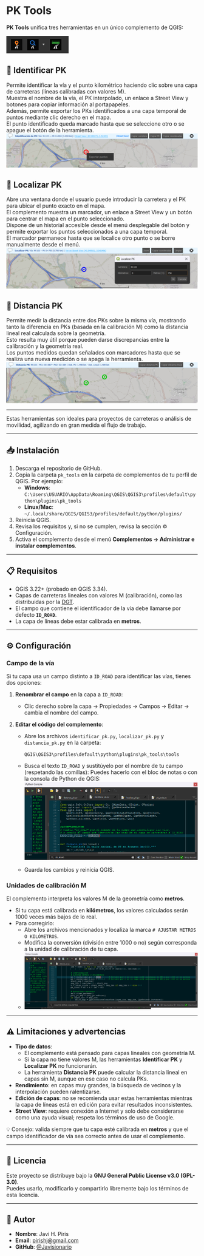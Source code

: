 # PK Tools

**PK Tools** unifica tres herramientas en un único complemento de QGIS:

![](PICTURES/ICONS.png)

## 🔎 Identificar PK
Permite identificar la vía y el punto kilométrico haciendo clic sobre una capa de carreteras (líneas calibradas con valores M).  
Muestra el nombre de la vía, el PK interpolado, un enlace a Street View y botones para copiar información al portapapeles.  
Además, permite exportar los PKs identificados a una capa temporal de puntos mediante clic derecho en el mapa.  
El punto identificado queda marcado hasta que se seleccione otro o se apague el botón de la herramienta.
![](PICTURES/Identificar.png)

## 📍 Localizar PK
Abre una ventana donde el usuario puede introducir la carretera y el PK para ubicar el punto exacto en el mapa.  
El complemento muestra un marcador, un enlace a Street View y un botón para centrar el mapa en el punto seleccionado.  
Dispone de un historial accesible desde el menú desplegable del botón y permite exportar los puntos seleccionados a una capa temporal.  
El marcador permanece hasta que se localice otro punto o se borre manualmente desde el menú.
![](PICTURES/Localizar.png)

## 📏 Distancia PK
Permite medir la distancia entre dos PKs sobre la misma vía, mostrando tanto la diferencia en PKs (basada en la calibración M) como la distancia lineal real calculada sobre la geometría.  
Esto resulta muy útil porque pueden darse discrepancias entre la calibración y la geometría real.  
Los puntos medidos quedan señalados con marcadores hasta que se realiza una nueva medición o se apaga la herramienta.
![](PICTURES/Distancia.png)

---

Estas herramientas son ideales para proyectos de carreteras o análisis de movilidad, agilizando en gran medida el flujo de trabajo.

---

## 📥 Instalación

1. Descarga el repositorio de GitHub.  
2. Copia la carpeta `pk_tools` en la carpeta de complementos de tu perfil de QGIS. Por ejemplo:  
   - **Windows**: `C:\Users\USUARIO\AppData\Roaming\QGIS\QGIS3\profiles\default\python\plugins\pk_tools`  
   - **Linux/Mac**: `~/.local/share/QGIS/QGIS3/profiles/default/python/plugins/`  
3. Reinicia QGIS.  
4. Revisa los requisitos y, si no se cumplen, revisa la sección ⚙️ Configuración.  
5. Activa el complemento desde el menú **Complementos → Administrar e instalar complementos**.

---

## 📋 Requisitos

- QGIS 3.22+ (probado en QGIS 3.34).  
- Capas de carreteras lineales con valores M (calibración), como las distribuidas por la [DGT](https://www.transportes.gob.es/carreteras/catalogo-y-evolucion-de-la-red-de-carreteras/archivos-geometrias-rce).  
- El campo que contiene el identificador de la vía debe llamarse por defecto **`ID_ROAD`**.  
- La capa de líneas debe estar calibrada en **metros**.  

---

## ⚙️ Configuración

### Campo de la vía
Si tu capa usa un campo distinto a `ID_ROAD` para identificar las vías, tienes dos opciones:

1. **Renombrar el campo** en la capa a `ID_ROAD`:  
   - Clic derecho sobre la capa → Propiedades → Campos → Editar → cambia el nombre del campo.  

2. **Editar el código del complemento**:  
   - Abre los archivos `identificar_pk.py`, `localizar_pk.py` y `distancia_pk.py` en la carpeta:  
     ```
     QGIS\QGIS3\profiles\default\python\plugins\pk_tools\tools
     ```
   - Busca el texto `ID_ROAD` y sustitúyelo por el nombre de tu campo (respetando las comillas):
     Puedes hacerlo con el bloc de notas o con la consola de Python de QGIS:
     ![](PICTURES/Modificar_ID_ROAD.png)
     
   - Guarda los cambios y reinicia QGIS.  

### Unidades de calibración M
El complemento interpreta los valores M de la geometría como **metros**.

- Si tu capa está calibrada en **kilómetros**, los valores calculados serán 1000 veces más bajos de lo real.  
- Para corregirlo:  
  - Abre los archivos mencionados y localiza la marca `# AJUSTAR METROS O KILÓMETROS`.  
  - Modifica la conversión (división entre 1000 o no) según corresponda a la unidad de calibración de tu capa.
  - ![](PICTURES/AJUSTAR_METROS_O_KILOMETROS.png)
  
---

## ⚠️ Limitaciones y advertencias

- **Tipo de datos**:  
  - El complemento está pensado para capas lineales con geometría M.  
  - Si la capa no tiene valores M, las herramientas **Identificar PK** y **Localizar PK** no funcionarán.  
  - La herramienta **Distancia PK** puede calcular la distancia lineal en capas sin M, aunque en ese caso no calcula PKs.  
- **Rendimiento**: en capas muy grandes, la búsqueda de vecinos y la interpolación pueden ralentizarse.  
- **Edición de capas**: no se recomienda usar estas herramientas mientras la capa de líneas está en edición para evitar resultados inconsistentes.  
- **Street View**: requiere conexión a Internet y solo debe considerarse como una ayuda visual; respeta los términos de uso de Google.  

💡 Consejo: valida siempre que tu capa esté calibrada en **metros** y que el campo identificador de vía sea correcto antes de usar el complemento.

---

## 📄 Licencia

Este proyecto se distribuye bajo la **GNU General Public License v3.0 (GPL-3.0)**.  
Puedes usarlo, modificarlo y compartirlo libremente bajo los términos de esta licencia.  

---

## 👤 Autor

- **Nombre**: Javi H. Piris  
- **Email**: pirishj@gmail.com  
- **GitHub**: [@Javisionario](https://github.com/Javisionario)  
